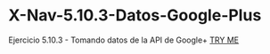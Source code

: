 # X-Nav-5.10.3-Datos-Google-Plus
Ejercicio 5.10.3 - Tomando datos de la API de Google+
[TRY ME ](https://evagc.github.io/X-Nav-5.10.3-Datos-Google-Plus/)
